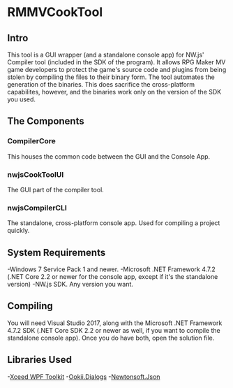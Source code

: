 # RMMVCookTool

## Intro
This tool is a GUI wrapper (and a standalone console app) for NW.js' Compiler tool (included in the SDK of the program). It allows RPG Maker MV game developers to protect the game's source code and plugins from being stolen by compiling the files to their binary form. The tool automates the generation of the binaries. This does sacrifice the cross-platform capabilites, however, and the binaries work only on the version of the SDK you used.

## The Components

### CompilerCore
This houses the common code between the GUI and the Console App.

### nwjsCookToolUI
The GUI part of the compiler tool.

### nwjsCompilerCLI
The standalone, cross-platform console app. Used for compiling a project quickly.

## System Requirements

 -Windows 7 Service Pack 1 and newer.
 -Microsoft .NET Framework 4.7.2 (.NET Core 2.2 or newer for the console app, except if it's the standalone version)
 -NW.js SDK. Any version you want.

## Compiling

You will need Visual Studio 2017, along with the Microsoft .NET Framework 4.7.2 SDK (.NET Core SDK 2.2 or newer as well, if you want to compile the standalone console app). Once you do have both, open the solution file.

## Libraries Used
 -[Xceed WPF Toolkit](https://github.com/xceedsoftware/wpftoolkit)
 -[Ookii.Dialogs](http://http://www.ookii.org/Software/Dialogs/)
 -[Newtonsoft.Json](https://www.newtonsoft.com/json)
